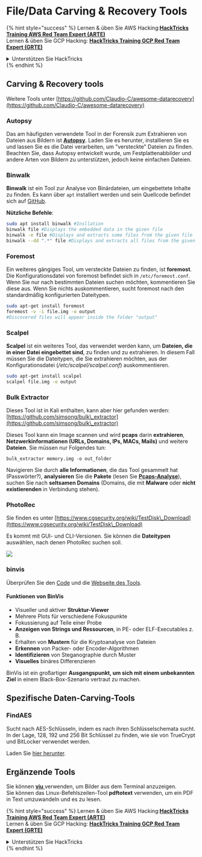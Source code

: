 # File/Data Carving & Recovery Tools

{% hint style="success" %}
Lernen & üben Sie AWS Hacking:<img src="/.gitbook/assets/arte.png" alt="" data-size="line">[**HackTricks Training AWS Red Team Expert (ARTE)**](https://training.hacktricks.xyz/courses/arte)<img src="/.gitbook/assets/arte.png" alt="" data-size="line">\
Lernen & üben Sie GCP Hacking: <img src="/.gitbook/assets/grte.png" alt="" data-size="line">[**HackTricks Training GCP Red Team Expert (GRTE)**<img src="/.gitbook/assets/grte.png" alt="" data-size="line">](https://training.hacktricks.xyz/courses/grte)

<details>

<summary>Unterstützen Sie HackTricks</summary>

* Überprüfen Sie die [**Abonnementpläne**](https://github.com/sponsors/carlospolop)!
* **Treten Sie der** 💬 [**Discord-Gruppe**](https://discord.gg/hRep4RUj7f) oder der [**Telegram-Gruppe**](https://t.me/peass) bei oder **folgen** Sie uns auf **Twitter** 🐦 [**@hacktricks\_live**](https://twitter.com/hacktricks\_live)**.**
* **Teilen Sie Hacking-Tricks, indem Sie PRs an die** [**HackTricks**](https://github.com/carlospolop/hacktricks) und [**HackTricks Cloud**](https://github.com/carlospolop/hacktricks-cloud) GitHub-Repos senden.

</details>
{% endhint %}

## Carving & Recovery tools

Weitere Tools unter [https://github.com/Claudio-C/awesome-datarecovery](https://github.com/Claudio-C/awesome-datarecovery)

### Autopsy

Das am häufigsten verwendete Tool in der Forensik zum Extrahieren von Dateien aus Bildern ist [**Autopsy**](https://www.autopsy.com/download/). Laden Sie es herunter, installieren Sie es und lassen Sie es die Datei verarbeiten, um "versteckte" Dateien zu finden. Beachten Sie, dass Autopsy entwickelt wurde, um Festplattenabbilder und andere Arten von Bildern zu unterstützen, jedoch keine einfachen Dateien.

### Binwalk <a href="#binwalk" id="binwalk"></a>

**Binwalk** ist ein Tool zur Analyse von Binärdateien, um eingebettete Inhalte zu finden. Es kann über `apt` installiert werden und sein Quellcode befindet sich auf [GitHub](https://github.com/ReFirmLabs/binwalk).

**Nützliche Befehle**:
```bash
sudo apt install binwalk #Insllation
binwalk file #Displays the embedded data in the given file
binwalk -e file #Displays and extracts some files from the given file
binwalk --dd ".*" file #Displays and extracts all files from the given file
```
### Foremost

Ein weiteres gängiges Tool, um versteckte Dateien zu finden, ist **foremost**. Die Konfigurationsdatei von foremost befindet sich in `/etc/foremost.conf`. Wenn Sie nur nach bestimmten Dateien suchen möchten, kommentieren Sie diese aus. Wenn Sie nichts auskommentieren, sucht foremost nach den standardmäßig konfigurierten Dateitypen.
```bash
sudo apt-get install foremost
foremost -v -i file.img -o output
#Discovered files will appear inside the folder "output"
```
### **Scalpel**

**Scalpel** ist ein weiteres Tool, das verwendet werden kann, um **Dateien, die in einer Datei eingebettet sind**, zu finden und zu extrahieren. In diesem Fall müssen Sie die Dateitypen, die Sie extrahieren möchten, aus der Konfigurationsdatei (_/etc/scalpel/scalpel.conf_) auskommentieren.
```bash
sudo apt-get install scalpel
scalpel file.img -o output
```
### Bulk Extractor

Dieses Tool ist in Kali enthalten, kann aber hier gefunden werden: [https://github.com/simsong/bulk\_extractor](https://github.com/simsong/bulk\_extractor)

Dieses Tool kann ein Image scannen und wird **pcaps** darin **extrahieren**, **Netzwerkinformationen (URLs, Domains, IPs, MACs, Mails)** und weitere **Dateien**. Sie müssen nur Folgendes tun:
```
bulk_extractor memory.img -o out_folder
```
Navigieren Sie durch **alle Informationen**, die das Tool gesammelt hat (Passwörter?), **analysieren** Sie die **Pakete** (lesen Sie [**Pcaps-Analyse**](../pcap-inspection/)), suchen Sie nach **seltsamen Domains** (Domains, die mit **Malware** oder **nicht existierenden** in Verbindung stehen).

### PhotoRec

Sie finden es unter [https://www.cgsecurity.org/wiki/TestDisk\_Download](https://www.cgsecurity.org/wiki/TestDisk\_Download)

Es kommt mit GUI- und CLI-Versionen. Sie können die **Dateitypen** auswählen, nach denen PhotoRec suchen soll.

![](<../../../.gitbook/assets/image (242).png>)

### binvis

Überprüfen Sie den [Code](https://code.google.com/archive/p/binvis/) und die [Webseite des Tools](https://binvis.io/#/).

#### Funktionen von BinVis

* Visueller und aktiver **Struktur-Viewer**
* Mehrere Plots für verschiedene Fokuspunkte
* Fokussierung auf Teile einer Probe
* **Anzeigen von Strings und Ressourcen**, in PE- oder ELF-Executables z. B.
* Erhalten von **Mustern** für die Kryptoanalyse von Dateien
* **Erkennen** von Packer- oder Encoder-Algorithmen
* **Identifizieren** von Steganographie durch Muster
* **Visuelles** binäres Differenzieren

BinVis ist ein großartiger **Ausgangspunkt, um sich mit einem unbekannten Ziel** in einem Black-Box-Szenario vertraut zu machen.

## Spezifische Daten-Carving-Tools

### FindAES

Sucht nach AES-Schlüsseln, indem es nach ihren Schlüsselschemata sucht. In der Lage, 128, 192 und 256 Bit Schlüssel zu finden, wie sie von TrueCrypt und BitLocker verwendet werden.

Laden Sie [hier herunter](https://sourceforge.net/projects/findaes/).

## Ergänzende Tools

Sie können [**viu** ](https://github.com/atanunq/viu) verwenden, um Bilder aus dem Terminal anzuzeigen.\
Sie können das Linux-Befehlszeilen-Tool **pdftotext** verwenden, um ein PDF in Text umzuwandeln und es zu lesen.

{% hint style="success" %}
Lernen & üben Sie AWS Hacking:<img src="/.gitbook/assets/arte.png" alt="" data-size="line">[**HackTricks Training AWS Red Team Expert (ARTE)**](https://training.hacktricks.xyz/courses/arte)<img src="/.gitbook/assets/arte.png" alt="" data-size="line">\
Lernen & üben Sie GCP Hacking: <img src="/.gitbook/assets/grte.png" alt="" data-size="line">[**HackTricks Training GCP Red Team Expert (GRTE)**<img src="/.gitbook/assets/grte.png" alt="" data-size="line">](https://training.hacktricks.xyz/courses/grte)

<details>

<summary>Unterstützen Sie HackTricks</summary>

* Überprüfen Sie die [**Abonnementpläne**](https://github.com/sponsors/carlospolop)!
* **Treten Sie der** 💬 [**Discord-Gruppe**](https://discord.gg/hRep4RUj7f) oder der [**Telegram-Gruppe**](https://t.me/peass) bei oder **folgen** Sie uns auf **Twitter** 🐦 [**@hacktricks\_live**](https://twitter.com/hacktricks\_live)**.**
* **Teilen Sie Hacking-Tricks, indem Sie PRs an die** [**HackTricks**](https://github.com/carlospolop/hacktricks) und [**HackTricks Cloud**](https://github.com/carlospolop/hacktricks-cloud) GitHub-Repos senden.

</details>
{% endhint %}
